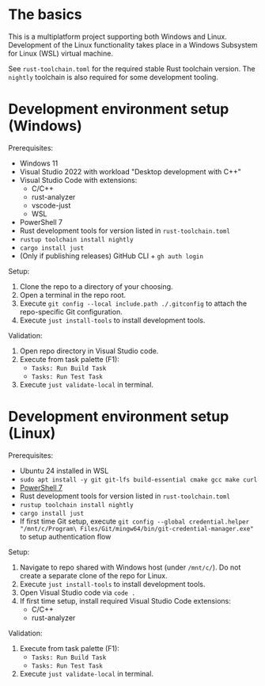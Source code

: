 # The basics

This is a multiplatform project supporting both Windows and Linux. Development of the Linux
functionality takes place in a Windows Subsystem for Linux (WSL) virtual machine.

See `rust-toolchain.toml` for the required stable Rust toolchain version. The `nightly` toolchain
is also required for some development tooling.

# Development environment setup (Windows)

Prerequisites:

* Windows 11
* Visual Studio 2022 with workload "Desktop development with C++"
* Visual Studio Code with extensions:
    * C/C++
    * rust-analyzer
    * vscode-just
    * WSL
* PowerShell 7
* Rust development tools for version listed in `rust-toolchain.toml`
* `rustup toolchain install nightly`
* `cargo install just`
* (Only if publishing releases) GitHub CLI + `gh auth login`

Setup:

1. Clone the repo to a directory of your choosing.
1. Open a terminal in the repo root.
1. Execute `git config --local include.path ./.gitconfig` to attach the repo-specific Git configuration.
1. Execute `just install-tools` to install development tools.

Validation:

1. Open repo directory in Visual Studio code.
1. Execute from task palette (F1):
    * `Tasks: Run Build Task`
    * `Tasks: Run Test Task`
1. Execute `just validate-local` in terminal.

# Development environment setup (Linux)

Prerequisites:

* Ubuntu 24 installed in WSL
* `sudo apt install -y git git-lfs build-essential cmake gcc make curl`
* [PowerShell 7](https://learn.microsoft.com/en-us/powershell/scripting/install/install-ubuntu?view=powershell-7.5)
* Rust development tools for version listed in `rust-toolchain.toml`
* `rustup toolchain install nightly`
* `cargo install just`
* If first time Git setup, execute `git config --global credential.helper "/mnt/c/Program\ Files/Git/mingw64/bin/git-credential-manager.exe"` to setup authentication flow

Setup:

1. Navigate to repo shared with Windows host (under `/mnt/c/`). Do not create a separate clone of the repo for Linux.
1. Execute `just install-tools` to install development tools.
1. Open Visual Studio code via `code .`
1. If first time setup, install required Visual Studio Code extensions:
    * C/C++
    * rust-analyzer

Validation:

1. Execute from task palette (F1):
    * `Tasks: Run Build Task`
    * `Tasks: Run Test Task`
1. Execute `just validate-local` in terminal.